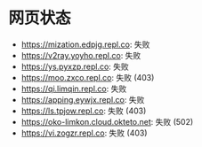 # 网页状态
- https://mization.edpjg.repl.co: 失败
- https://v2ray.yoyho.repl.co: 失败
- https://ys.pyxzp.repl.co: 失败
- https://moo.zxco.repl.co: 失败 (403)
- https://qi.limqin.repl.co: 失败
- https://apping.eywjx.repl.co: 失败
- https://ls.tpjow.repl.co: 失败 (403)
- https://oko-limkon.cloud.okteto.net: 失败 (502)
- https://vi.zogzr.repl.co: 失败 (403)

